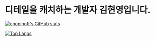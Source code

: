 # 디테일을 캐치하는 개발자 김현영입니다.

[![chopinoff's GitHub stats](https://github-readme-stats.vercel.app/api?username=chopinoff&show_icons=true)](https://github.com/anuraghazra/github-readme-stats)

[![Top Langs](https://github-readme-stats.vercel.app/api/top-langs/?username=anuraghazra&layout=compact)](https://github.com/anuraghazra/github-readme-stats)
